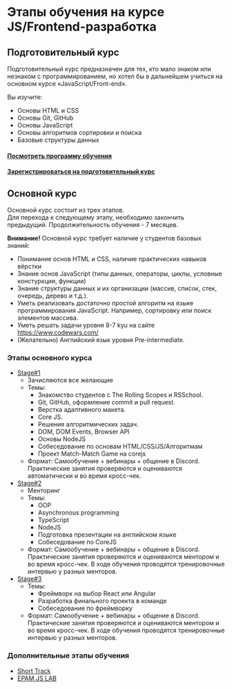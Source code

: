 # Этапы обучения на курсе JS/Frontend-разработка
## Подготовительный курс
Подготовительный курс предназначен для тех, кто мало знаком или незнаком с программированием, но хотел бы в дальнейшем учиться на основном курсе «JavaScript/Front-end».

Вы изучите:  
- Основы HTML и CSS
- Основы Git, GitHub
- Основы JavaScript
- Основы алгоритмов сортировки и поиска 
- Базовые структуры данных

#### [Посмотреть программу обучения](stage0)
#### [Зарегистрироваться на подготовительный курс](https://rs.school/js-stage0/)  

## Основной курс
Основной курс состоит из трех этапов.  
Для перехода к следующему этапу, необходимо закончить предыдущий.
Продолжительность обучения - 7 месяцев. 

**Внимание!** Основной курс требует наличие у студентов базовых знаний:
- Понимание основ HTML и CSS, наличие практических навыков вёрстки
- Знание основ JavaScript (типы данных, операторы, циклы, условные констуркции, функции)
- Знание структуры данных и их организации (массив, список, стек, очередь, дерево и т.д.). 
- Уметь реализовать достаточно простой алгоритм на языке программирования JavaScript. Например, сортировку или поиск элементов массива.
- Уметь решать задачи уровня 8-7 kyu на сайте https://www.codewars.com/
- (Желательно) Английский язык уровня Pre-intermediate.

### Этапы основного курса
- [Stage#1](stage1/)
    - Зачисляются все желающие
    - Темы:
        - Знакомство студентов с The Rolling Scopes и RSSchool.
        - Git, GitHub, оформление commit и pull request.
        - Верстка адаптивного макета.
        - Core JS.
        - Решения алгоритмических задач.
        - DOM, DOM Events, Browser API
        - Основы NodeJS
        - Собеседование по основам HTML/CSS/JS/Алгоритмам
        - Проект Match-Match Game на corejs
    - Формат: Cамообучение + вебинары + общение в Discord. Практические занятия проверяются и оцениваются автоматически и во время кросс-чек.
- [Stage#2](stage2/)
    - Менторинг
    - Темы:
        - OOP
        - Asynchronous programming
        - TypeScript
        - NodeJS
        - Подготовка презентации на английском языке
        - Собеседование по CoreJS
    - Формат: Cамообучение + вебинары + общение в Discord. Практические занятия проверяются и оцениваются ментором и во время кросс-чек. В ходе обучения проводятся тренировочные интервью у разных менторов.
- [Stage#3](stage3/)
    - Темы:
        - Фреймворк на выбор React или Angular
        - Разработка финального проекта в команде 
        - Собеседование по фреймворку
    - Формат: Cамообучение + вебинары + общение в Discord. Практические занятия проверяются и оцениваются ментором и во время кросс-чек. В ходе обучения проводятся тренировочные интервью у разных менторов.

### Дополнительные этапы обучения
- [Short Track](epam/short-track.md)
- [EPAM JS LAB](epam/epam-js-lab.md)
